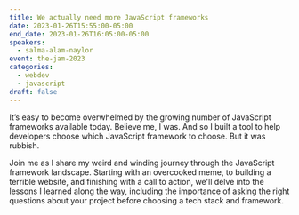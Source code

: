 ```yaml
---
title: We actually need more JavaScript frameworks
date: 2023-01-26T15:55:00-05:00
end_date: 2023-01-26T16:05:00-05:00
speakers:
  - salma-alam-naylor
event: the-jam-2023
categories:
  - webdev
  - javascript
draft: false
---
```

It’s easy to become overwhelmed by the growing number of JavaScript frameworks available today. Believe me, I was. And so I built a tool to help developers choose which JavaScript framework to choose. But it was rubbish. 

Join me as I share my weird and winding journey through the JavaScript framework landscape. Starting with an overcooked meme, to building a terrible website, and finishing with a call to action, we'll delve into the lessons I learned along the way, including the importance of asking the right questions about your project before choosing a tech stack and framework.
